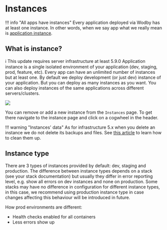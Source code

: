 # Instances

!!! info "All apps have instances" 
    Every application deployed via Wodby has at least one instance. In other words, when we say app what we really mean is [application instance](instances.md). 

## What is instance?
ℹ️ This update requires server infrastructure at least 5.9.0
Application instance is a single isolated environment of your application (dev, staging, prod, feature, etc). Every app can have an unlimited number of instances but at least one. By default we deploy development (or just dev) instance of your application. But you can deploy as many instances as you want. You can also deploy instances of the same applications across different servers/clusters.

![](../assets/instances.png)

You can remove or add a new instance from the `Instances` page. To get there navigate to the instance page and click on a cogwheel in the header.

!!! warning "Instances' data"
    As for infrastructure 5.x when you delete an instance we do not delete its backups and files. See [this article](../infrastructure/disk.md#freeing-disk-space) to learn how to clean them up.
    
## Instance type

There are 3 types of instances provided by default: dev, staging and production. The difference between instance types depends on a stack (see your stack documentation) but usually they differ in error reporting level, e.g. show all errors on dev instances and none on production. Some stacks may have no difference in configuration for different instance types, in this case, we recommend using production instance type in case changes affecting this behaviour will be introduced in future.

How prod environments are different:

* Health checks enabled for all containers
* Less errors show up
